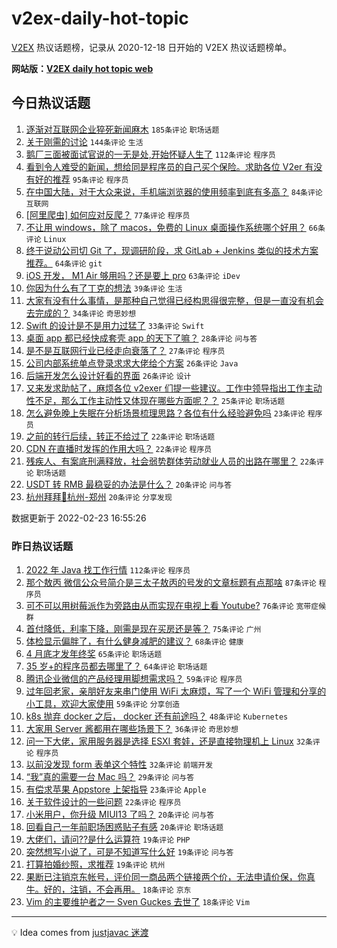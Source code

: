 # v2ex-daily-hot-topic

[V2EX](https://www.v2ex.com/) 热议话题榜，记录从 2020-12-18 日开始的 V2EX 热议话题榜单。

**网站版：[V2EX daily hot topic web](https://boojack.github.io/v2ex-daily-hot-topic-web/)**

## 今日热议话题

<!-- TODAY BEGIN -->

1. [逐渐对互联网企业猝死新闻麻木](https://www.v2ex.com/t/835841) `185条评论` `职场话题`
1. [关于刚需的讨论](https://www.v2ex.com/t/835811) `144条评论` `生活`
1. [鹅厂三面被面试官说的一无是处,开始怀疑人生了](https://www.v2ex.com/t/835831) `112条评论` `程序员`
1. [看到令人难受的新闻，想给同是程序员的自己买个保险。求助各位 V2er 有没有好的推荐](https://www.v2ex.com/t/835829) `95条评论` `程序员`
1. [在中国大陆，对于大众来说，手机端浏览器的使用频率到底有多高？](https://www.v2ex.com/t/835815) `84条评论` `互联网`
1. [[阿里爬虫] 如何应对反爬？](https://www.v2ex.com/t/835907) `77条评论` `程序员`
1. [不让用 windows，除了 macos，免费的 Linux 桌面操作系统哪个好用？](https://www.v2ex.com/t/835960) `66条评论` `Linux`
1. [终于说动公司切 Git 了，现调研阶段，求 GitLab + Jenkins 类似的技术方案推荐。](https://www.v2ex.com/t/835915) `64条评论` `git`
1. [iOS 开发， M1 Air 够用吗？还是要上 pro](https://www.v2ex.com/t/835859) `63条评论` `iDev`
1. [你因为什么有了丁克的想法](https://www.v2ex.com/t/835986) `39条评论` `生活`
1. [大家有没有什么事情，是那种自己觉得已经构思得很完整，但是一直没有机会去完成的？](https://www.v2ex.com/t/835980) `34条评论` `奇思妙想`
1. [Swift 的设计是不是用力过猛了](https://www.v2ex.com/t/835867) `33条评论` `Swift`
1. [桌面 app 都已经快成套壳 app 的天下了嘛？](https://www.v2ex.com/t/835902) `28条评论` `问与答`
1. [是不是互联网行业已经走向衰落了？](https://www.v2ex.com/t/836001) `27条评论` `程序员`
1. [公司内部系统单点登录求求大佬给个方案](https://www.v2ex.com/t/835870) `26条评论` `Java`
1. [后端开发怎么设计好看的界面](https://www.v2ex.com/t/835842) `26条评论` `设计`
1. [又来发求助帖了，麻烦各位 v2exer 们提一些建议。工作中领导指出工作主动性不足，那么工作主动性又体现在哪些方面呢？？](https://www.v2ex.com/t/835840) `25条评论` `职场话题`
1. [怎么避免晚上失眠在分析场景梳理思路？各位有什么经验避免吗](https://www.v2ex.com/t/835833) `23条评论` `程序员`
1. [之前的转行后续，转正不给过了](https://www.v2ex.com/t/835900) `22条评论` `职场话题`
1. [CDN 在直播时发挥的作用大吗？](https://www.v2ex.com/t/835861) `22条评论` `程序员`
1. [残疾人、有案底刑满释放，社会弱势群体劳动就业人员的出路在哪里？](https://www.v2ex.com/t/835822) `22条评论` `职场话题`
1. [USDT 转 RMB 最稳妥的办法是什么？](https://www.v2ex.com/t/836011) `20条评论` `问与答`
1. [杭州拜拜👋杭州-郑州](https://www.v2ex.com/t/835942) `20条评论` `分享发现`

数据更新于 2022-02-23 16:55:26

<!-- TODAY END -->

### 昨日热议话题

<!-- YESTERDAY BEGIN -->

1. [2022 年 Java 找工作行情](https://www.v2ex.com/t/835637) `112条评论` `程序员`
1. [那个敖丙 微信公众号简介是三太子敖丙的号发的文章标题有点那啥](https://www.v2ex.com/t/835651) `87条评论` `程序员`
1. [可不可以用树莓派作为旁路由从而实现在电视上看 Youtube?](https://www.v2ex.com/t/835585) `76条评论` `宽带症候群`
1. [首付降低，利率下降，刚需是现在买房还是等？](https://www.v2ex.com/t/835597) `75条评论` `广州`
1. [体检显示偏胖了，有什么健身减肥的建议？](https://www.v2ex.com/t/835579) `68条评论` `健康`
1. [4 月底才发年终奖](https://www.v2ex.com/t/835572) `65条评论` `职场话题`
1. [35 岁+的程序员都去哪里了？](https://www.v2ex.com/t/835685) `64条评论` `职场话题`
1. [腾讯企业微信的产品经理用脚想需求吗？](https://www.v2ex.com/t/835641) `59条评论` `程序员`
1. [过年回老家，亲朋好友来串门使用 WiFi 太麻烦，写了一个 WiFi 管理和分享的小工具，欢迎大家使用](https://www.v2ex.com/t/835565) `59条评论` `分享创造`
1. [k8s 抛弃 docker 之后， docker 还有前途吗？](https://www.v2ex.com/t/835619) `48条评论` `Kubernetes`
1. [大家用 Server 酱都用在哪些场景下？](https://www.v2ex.com/t/835547) `36条评论` `奇思妙想`
1. [问一下大佬，家用服务器是选择 ESXI 套娃，还是直接物理机上 Linux](https://www.v2ex.com/t/835688) `32条评论` `程序员`
1. [以前没发现 form 表单这个特性](https://www.v2ex.com/t/835643) `32条评论` `前端开发`
1. [“我”真的需要一台 Mac 吗？](https://www.v2ex.com/t/835771) `29条评论` `问与答`
1. [有偿求苹果 Appstore 上架指导](https://www.v2ex.com/t/835717) `23条评论` `Apple`
1. [关于软件设计的一些问题](https://www.v2ex.com/t/835769) `22条评论` `程序员`
1. [小米用户，你升级 MIUI13 了吗？](https://www.v2ex.com/t/835714) `20条评论` `问与答`
1. [回看自己一年前职场困惑贴子有感](https://www.v2ex.com/t/835553) `20条评论` `职场话题`
1. [大佬们，请问??是什么运算符](https://www.v2ex.com/t/835766) `19条评论` `PHP`
1. [突然想写小说了，可是不知道写什么好](https://www.v2ex.com/t/835750) `19条评论` `问与答`
1. [打算拍婚纱照，求推荐](https://www.v2ex.com/t/835642) `19条评论` `杭州`
1. [果断已注销京东帐号，评价同一商品两个链接两个价，无法申请价保，你真牛。好的，注销，不会再用。](https://www.v2ex.com/t/835768) `18条评论` `京东`
1. [Vim 的主要维护者之一 Sven Guckes 去世了](https://www.v2ex.com/t/835762) `18条评论` `Vim`

<!-- YESTERDAY END -->

---

💡 Idea comes from [justjavac 迷渡](https://github.com/justjavac/)
